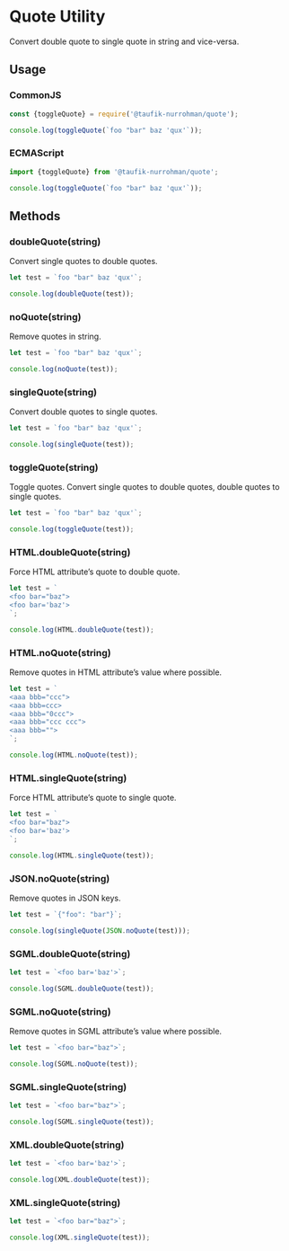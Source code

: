 Quote Utility
=============

Convert double quote to single quote in string and vice-versa.

Usage
-----

### CommonJS

~~~ js
const {toggleQuote} = require('@taufik-nurrohman/quote');

console.log(toggleQuote(`foo "bar" baz 'qux'`));
~~~

### ECMAScript

~~~ js
import {toggleQuote} from '@taufik-nurrohman/quote';

console.log(toggleQuote(`foo "bar" baz 'qux'`));
~~~

Methods
-------

### doubleQuote(string)

Convert single quotes to double quotes.

~~~ js
let test = `foo "bar" baz 'qux'`;

console.log(doubleQuote(test));
~~~

### noQuote(string)

Remove quotes in string.

~~~ js
let test = `foo "bar" baz 'qux'`;

console.log(noQuote(test));
~~~

### singleQuote(string)

Convert double quotes to single quotes.

~~~ js
let test = `foo "bar" baz 'qux'`;

console.log(singleQuote(test));
~~~

### toggleQuote(string)

Toggle quotes. Convert single quotes to double quotes, double quotes to single quotes.

~~~ js
let test = `foo "bar" baz 'qux'`;

console.log(toggleQuote(test));
~~~

### HTML.doubleQuote(string)

Force HTML attribute&rsquo;s quote to double quote.

~~~ js
let test = `
<foo bar="baz">
<foo bar='baz'>
`;

console.log(HTML.doubleQuote(test));
~~~

### HTML.noQuote(string)

Remove quotes in HTML attribute&rsquo;s value where possible.

~~~ js
let test = `
<aaa bbb="ccc">
<aaa bbb=ccc>
<aaa bbb="0ccc">
<aaa bbb="ccc ccc">
<aaa bbb="">
`;

console.log(HTML.noQuote(test));
~~~

### HTML.singleQuote(string)

Force HTML attribute&rsquo;s quote to single quote.

~~~ js
let test = `
<foo bar="baz">
<foo bar='baz'>
`;

console.log(HTML.singleQuote(test));
~~~

### JSON.noQuote(string)

Remove quotes in JSON keys.

~~~ js
let test = `{"foo": "bar"}`;

console.log(singleQuote(JSON.noQuote(test)));
~~~

### SGML.doubleQuote(string)

~~~ js
let test = `<foo bar='baz'>`;

console.log(SGML.doubleQuote(test));
~~~

### SGML.noQuote(string)

Remove quotes in SGML attribute&rsquo;s value where possible.

~~~ js
let test = `<foo bar="baz">`;

console.log(SGML.noQuote(test));
~~~

### SGML.singleQuote(string)

~~~ js
let test = `<foo bar="baz">`;

console.log(SGML.singleQuote(test));
~~~

### XML.doubleQuote(string)

~~~ js
let test = `<foo bar='baz'>`;

console.log(XML.doubleQuote(test));
~~~

### XML.singleQuote(string)

~~~ js
let test = `<foo bar="baz">`;

console.log(XML.singleQuote(test));
~~~